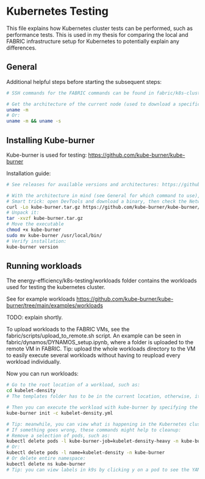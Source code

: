 # Kubernetes Testing
This file explains how Kubernetes cluster tests can be performed, such as performance tests. This is used in my thesis for comparing the local and FABRIC infrastructure setup for Kubernetes to potentially explain any differences.

## General
Additional helpful steps before starting the subsequent steps:
```sh
# SSH commands for the FABRIC commands can be found in fabric/k8s-cluster-setup/k8s_setup.ipynb

# Get the architecture of the current node (used to download a specific binary):
uname -m 
# Or:
uname -m && uname -s
```

## Installing Kube-burner
Kube-burner is used for testing: https://github.com/kube-burner/kube-burner

Installation guide:
```sh
# See releases for available versions and architectures: https://github.com/kube-burner/kube-burner/releases

# With the architecture in mind (see General for which command to use), download the binary, such as:
# Smart trick: open DevTools and download a binary, then check the Network tab for the Headers used, here you can see which URL to use.
curl -Lo kube-burner.tar.gz https://github.com/kube-burner/kube-burner/releases/download/v1.15.1/kube-burner-V1.15.1-linux-x86_64.tar.gz
# Unpack it:
tar -xvzf kube-burner.tar.gz
# Move the executable
chmod +x kube-burner
sudo mv kube-burner /usr/local/bin/
# Verify installation:
kube-burner version
```

## Running workloads
The energy-efficiency/k8s-testing/workloads folder contains the workloads used for testing the kubernetes cluster. 

See for example workloads https://github.com/kube-burner/kube-burner/tree/main/examples/workloads

TODO: explain shortly.

To upload workloads to the FABRIC VMs, see the fabric/scripts/upload_to_remote.sh script. An example can be seen in fabric/dynamos/DYNAMOS_setup.ipynb, where a folder is uploaded to the remote VM in FABRIC. Tip: upload the whole workloads directory to the VM to easily execute several workloads without having to reupload every workload individually.

Now you can run workloads:
```sh
# Go to the root location of a workload, such as:
cd kubelet-density
# The templates folder has to be in the current location, otherwise, it will throw the error "Error reading template templates/pod.yml: failed to open local config file templates/pod.yml: open templates/pod.yml: no such file or directory"

# Then you can execute the workload with kube-burner by specifying the config file, such as:
kube-burner init -c kubelet-density.yml

# Tip: meanwhile, you can view what is happening in the Kubernetes cluster with kubectl commands and k9s for example.
# If something goes wrong, these commands might help to cleanup:
# Remove a selection of pods, such as:
kubectl delete pods -l kube-burner-job=kubelet-density-heavy -n kube-burner
# Or:
kubectl delete pods -l name=kubelet-density -n kube-burner
# Or delete entire namespace:
kubectl delete ns kube-burner
# Tip: you can view labels in k9s by clicking y on a pod to see the YAML, then you can view the labels Kubernetes attached to the pod.
```